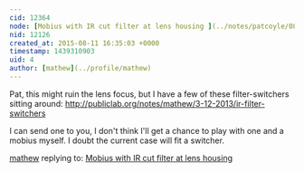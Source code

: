 ```yaml
---
cid: 12364
node: [Mobius with IR cut filter at lens housing ](../notes/patcoyle/08-09-2015/mobius-with-ir-cut-filter-at-lens-housing)
nid: 12126
created_at: 2015-08-11 16:35:03 +0000
timestamp: 1439310903
uid: 4
author: [mathew](../profile/mathew)
---
```


Pat, this might ruin the lens focus, but I have a few of these filter-switchers sitting around:
http://publiclab.org/notes/mathew/3-12-2013/ir-filter-switchers

I can send one to you, I don't think I'll get a chance to play with one and a mobius myself. I doubt the current case will fit a switcher.

[mathew](../profile/mathew) replying to: [Mobius with IR cut filter at lens housing ](../notes/patcoyle/08-09-2015/mobius-with-ir-cut-filter-at-lens-housing)

